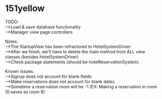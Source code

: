 # 151yellow
TODO:  
-->Load & save database functionality  
-->Manager view page controllers     
  
Notes:  
-->The StartupView has been refractored to HotelSystemDriver  
-->After we finish, we'll have to delete the main method from ALL view classes (besides HotelSystemDriver)  
-->Check package statements (should be hotelReservationSystem)  
  
Known Issues:  
-->Signup does not account for blank fields  
-->Make reservations does not account for blank dates  
-->Sometime a reservation room will be -1 (EX: Making a reservation in room 10 saves as room 9)  
